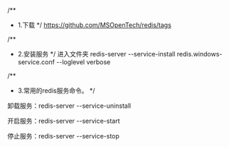 


/**
 * 1.下载
 */
https://github.com/MSOpenTech/redis/tags

/**
 * 2.安装服务
 */
进入文件夹
redis-server --service-install redis.windows-service.conf --loglevel verbose

/**
 * 3.常用的redis服务命令。
 */

卸载服务：redis-server --service-uninstall

开启服务：redis-server --service-start

停止服务：redis-server --service-stop